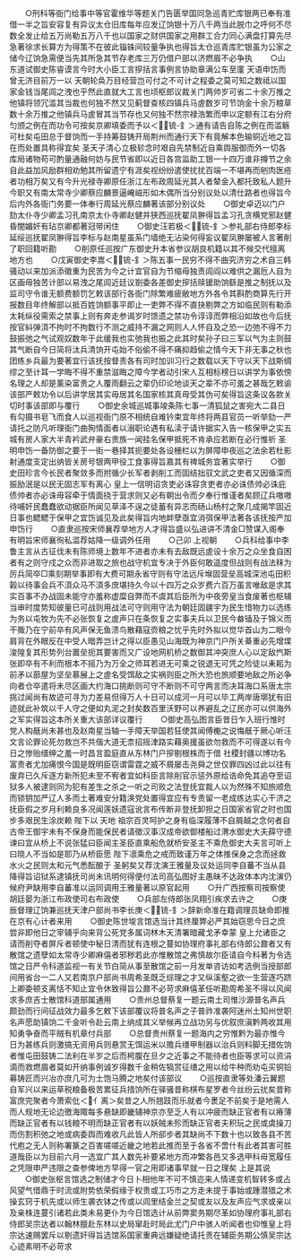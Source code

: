 <!-- { "loadSidebar": true } -->
　　○刑科等衙门给事中等官霍维华等题关门告匮举国同急巡青贮库银两已奉有准借一半之旨安容复有异议太仓旧库每年应发辽饷银十万八千两当此脱巾之呼何不尽数全发止给五万尚勒五万八千也以国家之财供国家之用群工合力同心满盘打算先尽急著徐求长算方为得策不在彼此锱铢间较量争执也得旨太仓巡青库贮银虽为公家之储今辽饷急需便当先其所急其节存老库三万仍借户部以济燃眉不必争执
　　○山东道试御史陈睿谟言今时大小臣工言摉括言事例言协助章满公车至廑  天语申饬而曾无济目前万一以  天朝轮奂万目经营岂可付之不可计之程委之莫可知之数祗以国家金钱当尾闾之洩也乎然此直就大工言也顷枢郎议裁关门两帅岁可省二十余万推之他镇将领冗滥其当裁也何独不然又见蓟督查核四镇兵马虗数岁可节饷金十余万粮草数十余万推之他镇兵马虗冒其当节存也又何独不然宗禄浩繁而申以定额有江右分府匀颁之例在而功令可按矣京卿填委而予以＜锍-釒＞通有请告自陈之例在而滥觞可杜矣屯田总于督饷而一手持筹鼓铸开局荆州而通行天下有竟解本色输铜近地之旨在而处置具称得宜矣  圣天子清心立极轸念时艰自先禁制近自乘舆服御而外一切各库局诸物苟可酌量通融何妨与民节省即以近日各宫监助工银一十四万谁非撙节之余自此益加风励群相劝勉其所留遗宁有涯矣视纷纷遣使扰扰百端一不堪再而剜肉医疮者功相万矣又有今升光禄寺卿原任浙江左布政周延光其人者辇金入都托致私人题升今职又有南太常寺少卿蔡应麟景逼崦嵫形如木偶所当分别议处以清仕路者也得旨今后内外各衙门务要一体奉行周延光蔡应麟著该部分别议处
　　○御史卓迈以门户劾太仆寺少卿孟习孔南京太仆寺卿赵健并狭西巡抚翟凤翀得旨孟习孔贪横党邪赵健昏闇媚奸有玷京卿都著冠带闲住
　　○御史汪若极＜锍-釒＞参礼部右侍郎李标延绥巡抚翟凤翀得旨李标与赵南星虽系门墙绝无沾染何得妄议翟凤翀屡被人言著削了职回籍听勘
　　○削原任巡按广东御史升本省参议胡良机籍以其不候交代擅离地方也
　　○戊寅御史李嵩＜锍-釒＞陈五事一民穷不得不曲究济穷之术自三韩骚动以来加派添徵重为民苦为今之计宜官自为节缩毋独责闾阎以难供之漏卮人自为区画毋独苦计部以易洩之尾闾近廷议劄委各差御史摉括赎锾助饷繇是推之制抚以及监司守令谁无额费额罚乞敕该部行各衙门除繁难疲敝地方外各令其斟酌商算先行开报数目年终解部以抵百姓饷额事平即止一吏弊不得不直抉剔弊之方如临民则有勒添太耗纵役需索之禁事上则有奔走参谒岁时馈遗之禁功令谆谆而弊相沿如故也今后抚按官紏弹湏不拘时不拘数行不测之威持不漏之网则人人怀自及之恐一边弛不得不力鼓振弛之气试观奴数年于此缓我也实弛我也振之此其时矣孙子曰三军以气为主则鼓其气断自今日简将汰兵清饷开屯始不俗偷不得不痛抑趋偷之情今天下非无事之秋也团练乡兵最为要著宜行该抚按督责各有司时加训习行之数载以天下守以天下战斯绸缪之至计耳一学晦不得不重禁滋晦之障今学者动引宋人互相标榜日以讲学为事依傍名理之人却是薰染富贵之人覆雨翻云之辈仍印论地谈天之辈不亦可羞之甚哉乞敕谕该部严敕功令以后讲学居其实毋居其名国家核其真毋受其伪可矣得旨这条议各款关切时事该部即与覆行
　　○御史余城巡城事竣条陈七事一清狐鼠之害宛大二县日有勾摄书皂飞而食人以巡视衙门原不相统自难钤束宜年终将两县官员一听举劾一严请托之防凡听理衙门曲狥情面者以溺职论遇有私渎于请许据实入告一核保甲之实五城有房人家大半青衿武弁豪右贵族一闻挂名保甲抵死不肯承应若断在必行惟祈  圣明申饬一备防御之要于一街一巷择其扼要处各设栅栏以为屏障申夜巡之法余若杜影射通度支定出纳皆关房号银两甲役工食事得旨嘉其有禆城务宜著实举行
　　○御史田珍言今长民者聚敛多而拊循少长军者剥削工而固结拙驭文武之吏者又因循深而振励泯是以民无固志军有离心  皇上一信明诏贪吏必诛容贪吏者亦必诛债帅必诛庇债帅者亦必诛毋容牵于情面挠于营求则又必有朝出令而夕奉行惟谨者矣顾辽兵嗷嗷待哺奸民蠢蠢欲动据臣所闻见草泽不逞之徒蓄有异志而砀山杨村之聚几成揭竿固近日事也鳃鳃于保甲之宜饬诚见及此矣得旨内地衅孽亟宜消弭保甲法著各该抚按严加申饬行
　　○直隶巡按宋师襄荐举地方人才得旨盛以弘进讲不清金□赞谋入阁奉有明旨宋师襄徇私滥荐姑降一级调外任用
　　○己卯  上视朝
　　○兵科给事中李鲁主言从古征伐未有陈师境上数年不进者亦未有去敌既远虗设十余万之众坐食自困者有之则守戍之众而非进取之旅也战守机宜专决于外臣何敢遥度但战则有战法秣为厉兵简卒□乘刻期举事即有大费可期永省守则有守法远斥堠固营垒高城深池屯田积榖以待事会兵不湏众马不湏多庶堪持久今以十四万之众岁费六百万虽言唯敌是求其实百事不办战固未能守亦羞称虚糜自弊而不虞其后臣所为中夜旁皇当食废著也枢辅当审时度势知彼量已可战则用战法可守则用守法为朝廷固疆宇为民生惜物力以选练为务以屯牧为先不必张恢复之虗声只在条恢复之实事夫兵以卫民今畚锸及于锦义而干掫乃在宁前卒有风声保无鱼溃鸟散藉寇赍粮之忧乎先时外拟以觉华首山为二眼今肩背在外眼反在中受人暗弄岂计之得以臣愚见山海既为神京门户所关綦重必先增堞浚隍复其形势列台置垒扼其要害而又广设地网机桥之数御其冲突庶人心以定敌忾斯张即卒有不利而根本不摇乃为万全之师耳若进无可乘之锐退无可凭之险徒以耒耜为前矛以蔀屋为坚垒慕展上之虗名受饵敌之实祸则臣之所大恐也旅顺要地敌之所必争向者仓卒遣将未尽区画大约海口挑断则可守不断则不可守两言而决耳海口系唐太宗挑过闻尚有故迹可寻为力差易但得万人十日可以成河一月可以毕工两岸唐墎犹有旧迹就此补筑以千人守之便如丸泥之封矣数百里沃野可以养避乱之辽民亦可以供海外之军实得旨这本所关重大该部详议覆行
　　○御史高弘图言臣昔日乍入班行惟时党人构旤尚未甚也及赵南星当轴一手障天举国若狂使其闻傅櫆之说悔旤于厥心听汪文言论罪论死勿救岂不共偕大道无柰招摇津路实藉奥援虽欲勿救而不可得遂以有今日之惨贻缙绅之羞一时昌言盈庭直从东林门户摉剔根株而于借  社稷封疆以博功名富贵者尤加痛恨今国是既明臣窃谓雷霆之威不屑屡击尧舜之世仅罪四凶过此以往有废弃已久斥逐方新所犯未至不宥者宜如科臣言除削官示惩外原给诰命免其追夺至诏狱多人被逮则同为犯有差生之杀之一听之司败之法登抚宜裁人以为然殊不知旅顺危而锁钥加严辽人多而土著难安分籍涣党处置得宜应有专责留一老成练达实心干济之抚臣假之岁月利赖良多况闻莲妖遗寇讹言布传断非登抚卸担之日国家省官之时也国步多艰民生涂炭赖  陛下以  天地  祖宗百灵呵护之身有临深履薄不自屑越之念何者自古帝王御宇未有不保身而能保民者请徵汉事汉成帝欲御楼船过渭水御史大夫薛守德谏曰宜从桥上不说张猛曰臣闻主圣臣直乘船危就桥安圣主不乘危御史大夫言可听上曰晓人不当如是耶乃从桥臣愿  陛下凛乘危之戒而致谨万年之体推保身之念而拯救水火之民则太和元气悉酝酿于  圣躬矣又荐沈演王雅量及议处运同李自蕃不当从县降得旨诏狱系逮镇抚司尚未讯明何得便付法司高弘图好主愚昧不达政体本内沈演仍候府尹缺用李自蕃准以运同调用王雅量著以原官起用
　　○升广西按察司按察使胡廷晏为浙江布政使司右布政使
　　○兵部左侍郎张凤翔引疾求去许之
　　○庚辰督理辽饷兼巡抚天津户部尚书李长庚＜锍-釒＞辞新命准在籍调理员缺命即推在京有心计者来用
　　○御史陈世埈言馆选当计其终厘弊必严其始窃思今日之庶尝非即他日之宰辅乎向来背公死党多属词林木天清署暗藏戈矛幸蒙  皇上允诸臣之请而削夺者屏斥者顿使中秘日清而犹有连根之蔓如协理府事礼部右侍郎公鼐者又有散馆之遗孽如太常寺少卿麻僖者邪秽若此亦惟散馆之弗慎故尔臣请自今科著为令选馆之日严令科道监视一有关节白简从事至散馆之前一月发单咨访如考选例当授部郎间用省台一二人又若南京户部尚书周希圣既乏综理之才又纵溪壑之欲一生营逐巧跻上卿委顿支离恬不知止宜令休致得旨公鼐不必苛求麻僖革任听勘周希圣不得以风闻求多庶吉士散馆科道部属通用
　　○贵州总督蔡复一题云南土司惟沙源普名声兵颇劲而行间征战效力最多乞敕下该部覆议将普名声之子普祚准袭阿迷州土知州世职名声愿助镇饷二千金听令赴云南上纳成其义举候再立战功另与优叙庶滇黔两收其用知勇争奋而平贼有机章付兵部
　　○总督贵州蔡复一题海内之穷惟黔为最亦惟今日为甚练兵则激搞无资用兵则悬赏无饵运米以赡兵缮甲制器以治兵则料脚无措佐饷者惟屯田鼓铸二法利在半岁之后而枵腹在旦夕之近事之不能待者也臣等求可以资涓滴而救燃眉者莫如开纳事例诚岁得数千金稍佐犒赏征缮之用以给牛种而劝屯买铜铅募铸匠而兴冶亦庶几可为士饱马腾之地矣付该部议
　　○巡按直隶等处潘云翼题自军兴以来运草税粮备极苦累征兵措饷所在驿骚昔称棋布星罗者今丝纷云扰矣昔称富庶完聚者今萧索仳＜亻离＞矣昔之人所翘跂而乐就者今褁足不前矣于是地需人而人规地无论边徼海陬每多悬缺即畿辅神京亦至乏人有以冲疲而缺正官者有以瘠薄而缺正官者有以钱粮不明而缺正官者有以妖贼未殄而缺正官者夫积玩之民或虞操刀而伤割积弛之地或病委舆而难收凡此皆人所郤步者其缺尚不下数十也以致各县不苦代庖之无人则称署篆之百害嗟嗟近畿之地若此推而至于各省不啻什有此者其害可胜道哉臣以为目前六月一选宜广其人数先补要紧地方而冲繁各邑又多选甲科毋宽履任之凭限申严违限之查参俾地方早得一官之用即诸事早就一日之理矣  上是其说
　　○御史张枢言馆选之制储才今日卜相他年不可不慎迩来人情递变机智转多或占风望气借鼎于时流或附势依荣假缘于权贵或工巧市之方走未提于事始或踵潜猎之术操玄窍于机先或以师生袭衣钵之传或以闾里结金兰之契或友以及友声应气求或亲以及亲株连蔓引诸若此类未易更仆为今日馆选计从前弊窦务期尽革如协理府事礼部右侍郎吴宗达者以翰林膻赴东林以史局窜赴时局此尤门户中骇人听闻者也仰惟皇上将宗达速赐罢斥以剔遗奸得旨选馆系国家重典远嫌疑绝请托责在辅臣务期公慎吴宗达心迹素明不必苛求
